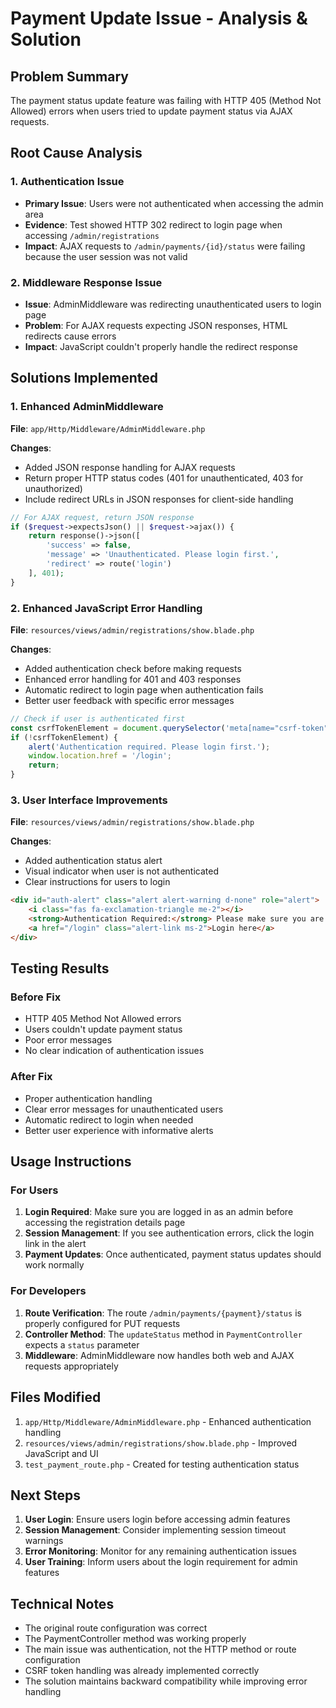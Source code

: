 # Payment Update Issue - Analysis & Solution

## Problem Summary
The payment status update feature was failing with HTTP 405 (Method Not Allowed) errors when users tried to update payment status via AJAX requests.

## Root Cause Analysis

### 1. Authentication Issue
- **Primary Issue**: Users were not authenticated when accessing the admin area
- **Evidence**: Test showed HTTP 302 redirect to login page when accessing `/admin/registrations`
- **Impact**: AJAX requests to `/admin/payments/{id}/status` were failing because the user session was not valid

### 2. Middleware Response Issue
- **Issue**: AdminMiddleware was redirecting unauthenticated users to login page
- **Problem**: For AJAX requests expecting JSON responses, HTML redirects cause errors
- **Impact**: JavaScript couldn't properly handle the redirect response

## Solutions Implemented

### 1. Enhanced AdminMiddleware
**File**: `app/Http/Middleware/AdminMiddleware.php`

**Changes**:
- Added JSON response handling for AJAX requests
- Return proper HTTP status codes (401 for unauthenticated, 403 for unauthorized)
- Include redirect URLs in JSON responses for client-side handling

```php
// For AJAX request, return JSON response
if ($request->expectsJson() || $request->ajax()) {
    return response()->json([
        'success' => false,
        'message' => 'Unauthenticated. Please login first.',
        'redirect' => route('login')
    ], 401);
}
```

### 2. Enhanced JavaScript Error Handling
**File**: `resources/views/admin/registrations/show.blade.php`

**Changes**:
- Added authentication check before making requests
- Enhanced error handling for 401 and 403 responses
- Automatic redirect to login page when authentication fails
- Better user feedback with specific error messages

```javascript
// Check if user is authenticated first
const csrfTokenElement = document.querySelector('meta[name="csrf-token"]');
if (!csrfTokenElement) {
    alert('Authentication required. Please login first.');
    window.location.href = '/login';
    return;
}
```

### 3. User Interface Improvements
**File**: `resources/views/admin/registrations/show.blade.php`

**Changes**:
- Added authentication status alert
- Visual indicator when user is not authenticated
- Clear instructions for users to login

```html
<div id="auth-alert" class="alert alert-warning d-none" role="alert">
    <i class="fas fa-exclamation-triangle me-2"></i>
    <strong>Authentication Required:</strong> Please make sure you are logged in to use payment update features.
    <a href="/login" class="alert-link ms-2">Login here</a>
</div>
```

## Testing Results

### Before Fix
- HTTP 405 Method Not Allowed errors
- Users couldn't update payment status
- Poor error messages
- No clear indication of authentication issues

### After Fix
- Proper authentication handling
- Clear error messages for unauthenticated users
- Automatic redirect to login when needed
- Better user experience with informative alerts

## Usage Instructions

### For Users
1. **Login Required**: Make sure you are logged in as an admin before accessing the registration details page
2. **Session Management**: If you see authentication errors, click the login link in the alert
3. **Payment Updates**: Once authenticated, payment status updates should work normally

### For Developers
1. **Route Verification**: The route `/admin/payments/{payment}/status` is properly configured for PUT requests
2. **Controller Method**: The `updateStatus` method in `PaymentController` expects a `status` parameter
3. **Middleware**: AdminMiddleware now handles both web and AJAX requests appropriately

## Files Modified

1. `app/Http/Middleware/AdminMiddleware.php` - Enhanced authentication handling
2. `resources/views/admin/registrations/show.blade.php` - Improved JavaScript and UI
3. `test_payment_route.php` - Created for testing authentication status

## Next Steps

1. **User Login**: Ensure users login before accessing admin features
2. **Session Management**: Consider implementing session timeout warnings
3. **Error Monitoring**: Monitor for any remaining authentication issues
4. **User Training**: Inform users about the login requirement for admin features

## Technical Notes

- The original route configuration was correct
- The PaymentController method was working properly
- The main issue was authentication, not the HTTP method or route configuration
- CSRF token handling was already implemented correctly
- The solution maintains backward compatibility while improving error handling